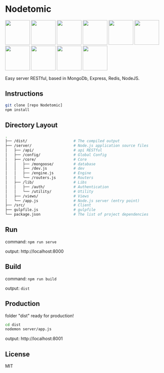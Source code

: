 
# Nodetomic

<img src="http://solucionesit.ldtsynergy.com/-/Srvs015/MongoDB/file/view/mongodb.png/547250106/315x368/mongodb.png" width="80">
<img src="http://code.runnable.com/images/provider-icons/icon-express-alt.svg" width="80">
<img src="https://chris.lu/upload/images/redis.png" width="80">
<img src="http://oraclelinuxworld.com/wp-content/uploads/2016/01/NodeJS-Small-Blog-Feature-Image-.jpg" width="80">
<img src="http://www.themightycribb.com/wp-content/uploads/2016/08/gulpjs-logo.jpg" width="80">
<img src="https://cms-assets.tutsplus.com/uploads/users/16/posts/24511/preview_image/babel-1.png" width="80">
<img src="https://avatars0.githubusercontent.com/u/8770005?v=3&s=400" width="80">
<img src="https://nodemon.io/nodemon.svg" width="80">
<img src="https://pbs.twimg.com/profile_images/599259952574693376/DMrPoJtc.png" width="80">
<img src="http://www.erikasland.com/static/images/mongoose.png" width="80">

Easy server RESTful, based in MongoDb, Express, Redis, NodeJS.

## Instructions

```bash
git clone [repo Nodetomic]
npm install
```

## Directory Layout

```bash
.
├── /dist/                     # The compiled output
├── /server/                   # Node.js application source files
│   ├── /api/                  # api RESTful
│   ├── /config/               # Global Config
│   ├── /core/                 # Core
│   │   ├── /mongoose/         # database
│   │   ├── /dev.js            # dev
│   │   ├── /engine.js         # Engine
│   │   └── /routers.js        # Routers
│   ├── /lib/                  # Libs
│   │   ├── /auth/             # Authentication
│   │   └── /utility/          # Utility
│   ├── /views/                # Views
│   └── /app.js                # Node.js server (entry point)
├── /src/                      # Client
├── gulpfile.js                # gulpfile
└── package.json               # The list of project dependencies
```

## Run

command: `npm run serve`

output: http://localhost:8000

## Build

command: `npm run build`

output: `dist`

## Production

folder "dist" ready for production!

```bash
cd dist
nodemon server/app.js
```
output: http://localhost:8001

## License

MIT
